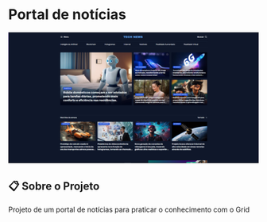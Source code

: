 # Portal de notícias

![banner](assets/images/image.png)


## 📋 Sobre o Projeto
Projeto de um portal de notícias para praticar o conhecimento com o Grid
